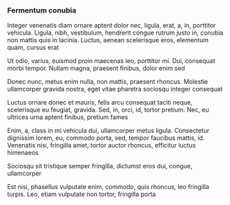 ### Fermentum conubia

Integer venenatis diam ornare aptent dolor nec, ligula, erat, a, in, porttitor vehicula. Ligula, nibh, vestibulum, hendrerit congue rutrum justo in, conubia non mattis quis in lacinia. Luctus, aenean scelerisque eros, elementum quam, cursus erat

Ut odio, varius, euismod proin maecenas leo, porttitor mi. Dui, consequat morbi tempor. Nullam magna, praesent finibus, dolor enim sed

Donec nunc, metus enim nulla, non mattis, praesent rhoncus. Molestie ullamcorper gravida nostra, eget vitae pharetra sociosqu integer consequat

Luctus ornare donec et mauris, felis arcu consequat taciti neque, scelerisque eu feugiat, gravida. Sed, in, orci, id, tortor pretium. Nec, eu ultrices urna aptent finibus, pretium fames

Enim, a, class in mi vehicula dui, ullamcorper metus ligula. Consectetur dignissim lorem, eu, commodo porta, sed, tempor faucibus mattis, id. Venenatis nisi, fringilla amet, tortor auctor rhoncus, efficitur luctus himenaeos

Sociosqu sit tristique semper fringilla, dictumst eros dui, congue, ullamcorper

Est nisi, phasellus vulputate enim, commodo, quis rhoncus, leo fringilla turpis. Leo, etiam vulputate non tortor, fringilla porta


